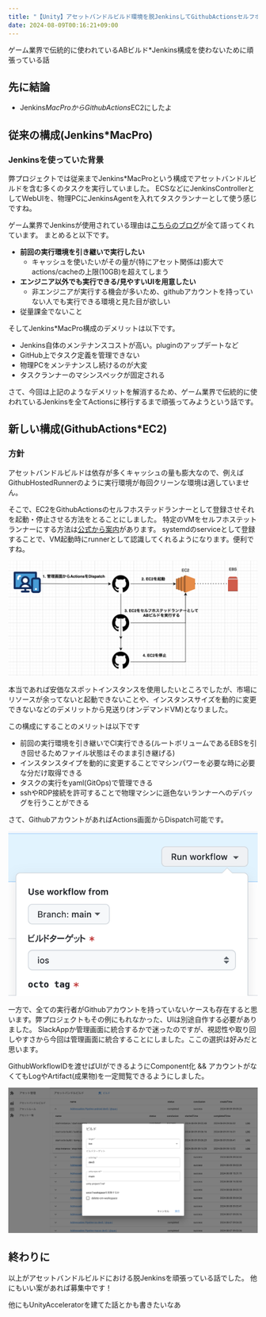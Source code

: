 ```yaml
---
title: "【Unity】アセットバンドルビルド環境を脱JenkinsしてGithubActionsセルフホステッドランナーにした話"
date: 2024-08-09T00:16:21+09:00
---
```


ゲーム業界で伝統的に使われているABビルド*Jenkins構成を使わないために頑張っている話

<!--more-->

## 先に結論

- Jenkins*MacProからGithubActions*EC2にしたよ

## 従来の構成(Jenkins*MacPro)

### Jenkinsを使っていた背景

弊プロジェクトでは従来までJenkins*MacProという構成でアセットバンドルビルドを含む多くのタスクを実行していました。
ECSなどにJenkinsControllerとしてWebUIを、物理PCにJenkinsAgentを入れてタスクランナーとして使う感じですね。

ゲーム業界でJenkinsが使用されている理由は[こちらのブログ](https://hikyaru-suzuki.hatenablog.jp/entry/2022/12/19/140000)が全て語ってくれています。
まとめると以下です。
- **前回の実行環境を引き継いで実行したい**
    - キャッシュを使いたいがその量が(特にアセット関係は)膨大でactions/cacheの上限(10GB)を超えてしまう
- **エンジニア以外でも実行できる/見やすいUIを用意したい**
    - 非エンジニアが実行する機会が多いため、githubアカウントを持っていない人でも実行できる環境と見た目が欲しい
- 従量課金でないこと

そしてJenkins*MacPro構成のデメリットは以下です。

- Jenkins自体のメンテナンスコストが高い。pluginのアップデートなど
- GitHub上でタスク定義を管理できない
- 物理PCをメンテナンスし続けるのが大変
- タスクランナーのマシンスペックが固定される


さて、今回は上記のようなデメリットを解消するため、ゲーム業界で伝統的に使われているJenkinsを全てActionsに移行するまで頑張ってみようという話です。


## 新しい構成(GithubActions*EC2)

### 方針

アセットバンドルビルドは依存が多くキャッシュの量も膨大なので、例えばGithubHostedRunnerのように実行環境が毎回クリーンな環境は適していません。

そこで、EC2をGithubActionsのセルフホステッドランナーとして登録させそれを起動・停止させる方法をとることにしました。
特定のVMをセルフホステットランナーにする方法は[公式から案内](https://docs.github.com/ja/actions/hosting-your-own-runners/managing-self-hosted-runners/configuring-the-self-hosted-runner-application-as-a-service)があります。
systemdのserviceとして登録することで、VM起動時にrunnerとして認識してくれるようになります。便利ですね。

![arch.png](arch.png)

本当であれば安価なスポットインスタンスを使用したいところでしたが、市場にリソースが余ってないと起動できないことや、インスタンスサイズを動的に変更できないなどのデメリットから見送り(オンデマンドVM)となりました。


この構成にすることのメリットは以下です

- 前回の実行環境を引き継いでCI実行できる(ルートボリュームであるEBSを引き回せるためファイル状態はそのまま引き継げる)
- インスタンスタイプを動的に変更することでマシンパワーを必要な時に必要な分だけ取得できる
- タスクの実行をyaml(GitOps)で管理できる
- sshやRDP接続を許可することで物理マシンに遜色ないランナーへのデバッグを行うことができる


さて、GithubアカウントがあればActions画面からDispatch可能です。

![actions.png](actions.png)


一方で、全ての実行者がGithubアカウントを持っていないケースも存在すると思います。弊プロジェクトもその例にもれなかった、UIは別途自作する必要がありました。
SlackAppか管理画面に統合するかで迷ったのですが、視認性や取り回しやすさから今回は管理画面に統合することにしました。ここの選択は好みだと思います。

GithubWorkflowIDを渡せばUIができるようにComponent化 && アカウントがなくてもLogやArtifact(成果物)を一定閲覧できるようにしました。

![img.png](img.png)


## 終わりに

以上がアセットバンドルビルドにおける脱Jenkinsを頑張っている話でした。 他にもいい案があれば募集中です！

他にもUnityAcceleratorを建てた話とかも書きたいなあ
